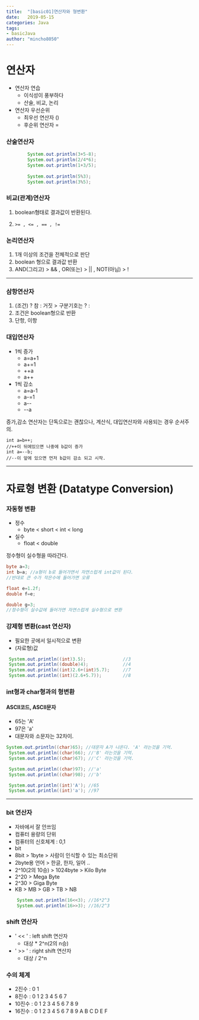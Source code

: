 ```yaml
---
title:  "[basic01]연산자와 형변환"
date:   2019-05-15
categories: Java
tags: 
- basicJava
author: "mincho8050"
---
```


# 연산자

- 연산자 연습
  - 이식성이 풍부하다
  - 산술, 비교, 논리
- 연산자 우선순위
  - 최우선 연산자 ()
  - 후순위 연산자 =



### 산술연산자

```java
		System.out.println(3+5-8);
		System.out.println(2/4*6); 
		System.out.println(1+3/5);
		
		System.out.println(5%3); 
		System.out.println(3%5);  
```



### 비교(관계)연산자

1. boolean형태로 결과값이 반환된다.

2. ```
   >= , <= , == , !=
   ```



### 논리연산자

1. 1개 이상의 조건을 전체적으로 판단
2. boolean 형으로 결과값 반환
3. AND(그리고) > && , OR(또는) > || , NOT(아님) > !





------



### 삼항연산자

1. (조건) ? 참 : 거짓    > 구분기호는 ? :
2. 조건은 boolean형으로 반환
3. 단항, 이항



### 대입연산자

- 1씩 증가
  - a=a+1
  - a+=1
  - ++a
  - a++
- 1씩  감소
  - a=a-1
  - a-=1
  - a--
  - --a

증가,감소 연산자는 단독으로는 괜찮으나, 계산식, 대입연산자와 사용되는 경우 순서주의.

```
int a=b++;
//++이 뒤에있으면 나중에 b값이 증가
int a=--b;
//--이 앞에 있으면 먼저 b값이 감소 되고 시작.
```





------



# 자료형 변환 (Datatype Conversion)



### 

### 자동형 변환

- 정수
  - byte < short < int < long
- 실수
  - float < double

정수형이 실수형을 따라간다.

```java
byte a=3;
int b=a; //a형이 b로 들어가면서 자연스럽게 int값이 된다.
//반대로 큰 수가 작은수에 들어가면 오류 

float e=1.2f;
double f=e;

double g=3;
//정수형이 실수값에 들어가면 자연스럽게 실수형으로 변환
```



### 강제형 변환(cast 연산자)

- 필요한 곳에서 일시적으로 변환
- (자료형)값

```java
 System.out.println((int)3.5);				//3
 System.out.println((double)4);				//4
 System.out.println((int)2.6+(int)5.7);		//7
 System.out.println((int)(2.6+5.7));		//8
```



### int형과 char형과의 형변환

#### ASCII코드, ASCII문자

- 65는 'A'  
- 97은 'a'
- 대문자와 소문자는 32차이.

```java
System.out.println((char)65); //대문자 A가 나온다. 'A' 라는것을 기억.
 System.out.println((char)66); //'B' 라는것을 기억.
 System.out.println((char)67); //'C' 라는것을 기억.

 System.out.println((char)97); //'a'
 System.out.println((char)98); //'b'

 System.out.println((int)'A'); //65
 System.out.println((int)'a'); //97
```





------



### bit 연산자

- 자바에서 잘 안쓰임
- 컴퓨터 용량의 단위
- 컴퓨터의 신호체계 : 0,1
- bit
- 8bit > 1byte > 사람이 인식할 수 있는 최소단위
- 2byte용 언어 > 한글, 한자, 일어 ..
- 2^10(2의 10승) > 1024byte > Kilo Byte
- 2^20 > Mega Byte
- 2^30 > Giga Byte
- KB > MB > GB > TB > NB

```java
	System.out.println(16<<3); //16*2^3
	System.out.println(16>>3); //16/2^3
```



### shift 연산자

- ' << ' : left shift 연산자 
  - 대상 * 2^n(2의 n승)
- ' >> ' : right shift 연산자
  - 대상 / 2^n



### 수의 체계

- 2진수 : 0 1
- 8진수 : 0 1 2 3 4 5 6 7 
- 10진수 : 0 1 2 3 4 5 6 7 8 9
- 16진수 : 0 1 2 3 4 5 6 7 8 9 A B C D E F 











